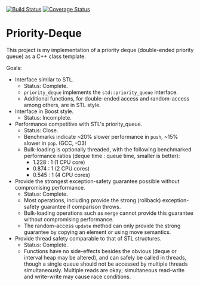 [![Build Status](https://travis-ci.org/nmcclatchey/Priority-Deque.svg?branch=master)](https://travis-ci.org/nmcclatchey/Priority-Deque)
[![Coverage Status](https://coveralls.io/repos/github/nmcclatchey/Priority-Deque/badge.svg?branch=master)](https://coveralls.io/github/nmcclatchey/Priority-Deque?branch=master)

# Priority-Deque


This project is my implementation of a priority deque (double-ended priority queue) as a C++ class template.

Goals:
* Interface similar to STL.
  * Status: Complete.
  * `priority_deque` implements the `std::priority_queue` interface.
  * Additional functions, for double-ended access and random-access among others, are in STL style.
* Interface in Boost style.
  * Status: Incomplete.
* Performance competitive with STL's priority_queue.
  * Status: Close.
  * Benchmarks indicate ~20% slower performance in `push`, ~15% slower in `pop`. (GCC, -O3)
  * Bulk-loading is optionally threaded, with the following benchmarked performance ratios (deque time : queue time, smaller is better):
    * 1.228 : 1 (1 CPU core)
    * 0.874 : 1 (2 CPU cores)
    * 0.545 : 1 (4 CPU cores)
* Provide the strongest exception-safety guarantee possible without compromising performance.
  * Status: Complete.
  * Most operations, including provide the strong (rollback) exception-safety guarantee if comparison throws.
  * Bulk-loading operations such as `merge` cannot provide this guarantee without compromising performance.
  * The random-access `update` method can only provide the strong guarantee by copying an element or using move semantics.
* Provide thread safety comparable to that of STL structures.
  * Status: Complete.
  * Functions have no side-effects besides the obvious (deque or interval heap may be altered), and can safely be called in threads, though a single queue should not be accessed by multiple threads simultaneously. Multiple reads are okay; simultaneous read-write and write-write may cause race conditions.
